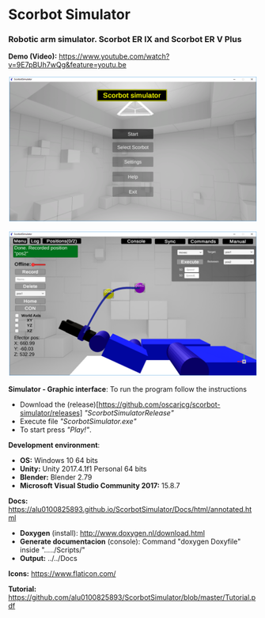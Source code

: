 # **Scorbot Simulator**
### Robotic arm simulator. Scorbot ER IX and Scorbot ER V Plus

**Demo (Video):** https://www.youtube.com/watch?v=9E7pBUh7wQg&feature=youtu.be

<p align="center">
<img style="padding: 2px;" src="Docs/images/2.png" alt="Image 1"
	title="A cute kitten" width="500"/>
</p>
<p align="center">
<img style="padding: 2px;" src="Docs/images/19.png" alt="Image 2  "
	title="A cute kitten" width="500"/>
</p>

**Simulator - Graphic interface**: To run the program follow the instructions
* Download the (release)[https://github.com/oscarjcg/scorbot-simulator/releases] _"ScorbotSimulatorRelease"_
* Execute file _"ScorbotSimulator.exe"_
* To start press _"Play!"_.

**Development environment**:
* **OS:** Windows 10 64 bits
* **Unity:** Unity 2017.4.1f1 Personal 64 bits
* **Blender:** Blender 2.79
* **Microsoft Visual Studio Community 2017:** 15.8.7

**Docs:** https://alu0100825893.github.io/ScorbotSimulator/Docs/html/annotated.html
*	**Doxygen** (install): http://www.doxygen.nl/download.html
*	**Generate documentacion** (console): Command "doxygen Doxyfile" inside "...../Scripts/"
*	**Output:** ../../Docs

**Icons:** https://www.flaticon.com/

**Tutorial:** https://github.com/alu0100825893/ScorbotSimulator/blob/master/Tutorial.pdf
